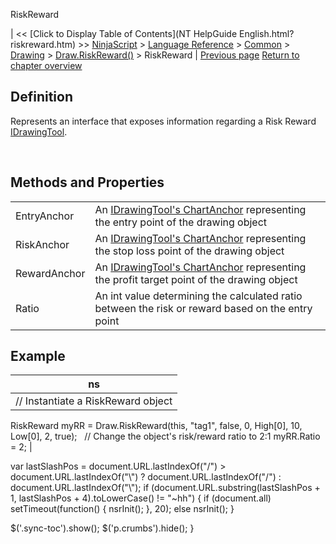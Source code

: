 ﻿










 


RiskReward







| &lt;&lt; [Click to Display Table of Contents](NT HelpGuide English.html?riskreward.htm) &gt;&gt;
 [NinjaScript](ninjascript.htm) &gt; [Language Reference](language_reference_wip.htm) &gt; [Common](common.htm) &gt; [Drawing](drawing.htm) &gt; [Draw.RiskReward()](draw_riskreward.htm) &gt;
RiskReward | [Previous page](draw_riskreward.htm)
[Return to chapter overview](draw_riskreward.htm)










Definition
----------


Represents an interface that exposes information regarding a Risk Reward [IDrawingTool](idrawingtool.htm).


 


Methods and Properties
----------------------




|  |  |
| --- | --- |
| EntryAnchor | An [IDrawingTool's ChartAnchor](idrawingtool.htm#chartanchor) representing the entry point of the drawing object |
| RiskAnchor | An [IDrawingTool's ChartAnchor](idrawingtool.htm#chartanchor) representing the stop loss point of the drawing object |
| RewardAnchor | An [IDrawingTool's ChartAnchor](idrawingtool.htm#chartanchor) representing the profit target point of the drawing object |
| Ratio | An int value determining the calculated ratio between the risk or reward based on the entry point |





Example
-------




| ns |
| --- |
| // Instantiate a RiskReward object
RiskReward myRR = Draw.RiskReward(this, "tag1", false, 0, High[0], 10, Low[0], 2, true);
 
// Change the object's risk/reward ratio to 2:1
myRR.Ratio = 2; |






 
 var lastSlashPos = document.URL.lastIndexOf("/") &gt; document.URL.lastIndexOf("\\") ? document.URL.lastIndexOf("/") : document.URL.lastIndexOf("\\");
 if (document.URL.substring(lastSlashPos + 1, lastSlashPos + 4).toLowerCase() != "~hh") {
 if (document.all) setTimeout(function() {
 nsrInit();
 }, 20);
 else nsrInit();
 }
 
 
 $('.sync-toc').show();
 $('p.crumbs').hide();
 }
 
 
 




